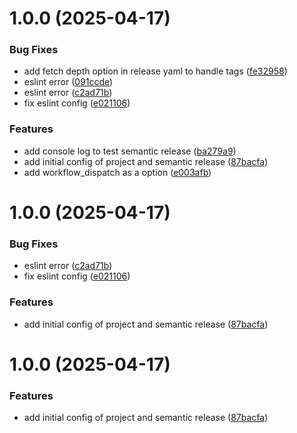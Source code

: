 # 1.0.0 (2025-04-17)


### Bug Fixes

* add fetch depth option in release yaml to handle tags ([fe32958](https://github.com/DglsAlmeida/pizzashop/commit/fe3295841560288d7aa7d73b9547e318f29fa96b))
* eslint error ([091ccde](https://github.com/DglsAlmeida/pizzashop/commit/091ccde5e66febbf6a6bef9bab439c5ff40af045))
* eslint error ([c2ad71b](https://github.com/DglsAlmeida/pizzashop/commit/c2ad71bd3469dca14e1831a18edc3ef82f8ad515))
* fix eslint config ([e021106](https://github.com/DglsAlmeida/pizzashop/commit/e02110648f1e5d5dca600d10b5ce0956fb52bd8d))


### Features

* add console log to test semantic release ([ba279a9](https://github.com/DglsAlmeida/pizzashop/commit/ba279a9514371e8ee89ec69a69660048cb52dc42))
* add initial config of project and semantic release ([87bacfa](https://github.com/DglsAlmeida/pizzashop/commit/87bacfa422443482a7ecf8a40ce1eb2959a03700))
* add workflow_dispatch as a option ([e003afb](https://github.com/DglsAlmeida/pizzashop/commit/e003afbbe68354cbe9888a60f118418c05ba0e7a))

# 1.0.0 (2025-04-17)


### Bug Fixes

* eslint error ([c2ad71b](https://github.com/DglsAlmeida/pizzashop/commit/c2ad71bd3469dca14e1831a18edc3ef82f8ad515))
* fix eslint config ([e021106](https://github.com/DglsAlmeida/pizzashop/commit/e02110648f1e5d5dca600d10b5ce0956fb52bd8d))


### Features

* add initial config of project and semantic release ([87bacfa](https://github.com/DglsAlmeida/pizzashop/commit/87bacfa422443482a7ecf8a40ce1eb2959a03700))

# 1.0.0 (2025-04-17)


### Features

* add initial config of project and semantic release ([87bacfa](https://github.com/DglsAlmeida/pizzashop/commit/87bacfa422443482a7ecf8a40ce1eb2959a03700))
